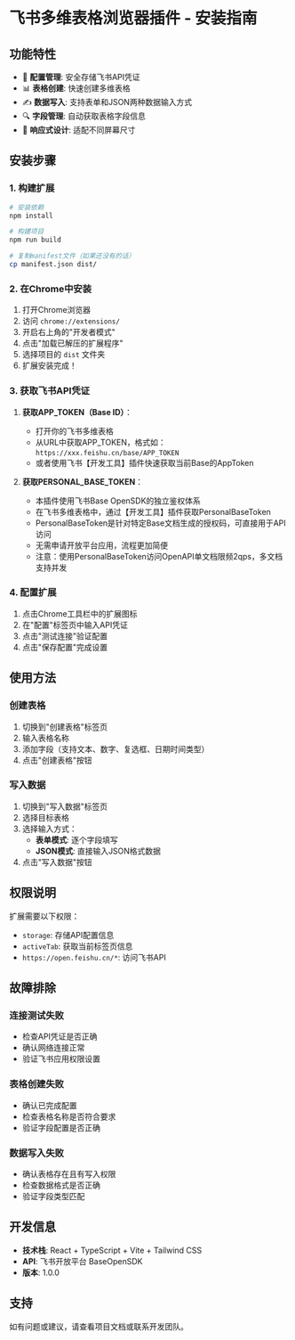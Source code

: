 # 飞书多维表格浏览器插件 - 安装指南

## 功能特性

- 🔧 **配置管理**: 安全存储飞书API凭证
- 📊 **表格创建**: 快速创建多维表格
- ✍️ **数据写入**: 支持表单和JSON两种数据输入方式
- 🔍 **字段管理**: 自动获取表格字段信息
- 📱 **响应式设计**: 适配不同屏幕尺寸

## 安装步骤

### 1. 构建扩展

```bash
# 安装依赖
npm install

# 构建项目
npm run build

# 复制manifest文件（如果还没有的话）
cp manifest.json dist/
```

### 2. 在Chrome中安装

1. 打开Chrome浏览器
2. 访问 `chrome://extensions/`
3. 开启右上角的"开发者模式"
4. 点击"加载已解压的扩展程序"
5. 选择项目的 `dist` 文件夹
6. 扩展安装完成！

### 3. 获取飞书API凭证

1. **获取APP_TOKEN（Base ID）**：
   - 打开你的飞书多维表格
   - 从URL中获取APP_TOKEN，格式如：`https://xxx.feishu.cn/base/APP_TOKEN`
   - 或者使用飞书【开发工具】插件快速获取当前Base的AppToken

2. **获取PERSONAL_BASE_TOKEN**：
   - 本插件使用飞书Base OpenSDK的独立鉴权体系
   - 在飞书多维表格中，通过【开发工具】插件获取PersonalBaseToken
   - PersonalBaseToken是针对特定Base文档生成的授权码，可直接用于API访问
   - 无需申请开放平台应用，流程更加简便
   - 注意：使用PersonalBaseToken访问OpenAPI单文档限频2qps，多文档支持并发

### 4. 配置扩展

1. 点击Chrome工具栏中的扩展图标
2. 在"配置"标签页中输入API凭证
3. 点击"测试连接"验证配置
4. 点击"保存配置"完成设置

## 使用方法

### 创建表格

1. 切换到"创建表格"标签页
2. 输入表格名称
3. 添加字段（支持文本、数字、复选框、日期时间类型）
4. 点击"创建表格"按钮

### 写入数据

1. 切换到"写入数据"标签页
2. 选择目标表格
3. 选择输入方式：
   - **表单模式**: 逐个字段填写
   - **JSON模式**: 直接输入JSON格式数据
4. 点击"写入数据"按钮

## 权限说明

扩展需要以下权限：
- `storage`: 存储API配置信息
- `activeTab`: 获取当前标签页信息
- `https://open.feishu.cn/*`: 访问飞书API

## 故障排除

### 连接测试失败
- 检查API凭证是否正确
- 确认网络连接正常
- 验证飞书应用权限设置

### 表格创建失败
- 确认已完成配置
- 检查表格名称是否符合要求
- 验证字段配置是否正确

### 数据写入失败
- 确认表格存在且有写入权限
- 检查数据格式是否正确
- 验证字段类型匹配

## 开发信息

- **技术栈**: React + TypeScript + Vite + Tailwind CSS
- **API**: 飞书开放平台 BaseOpenSDK
- **版本**: 1.0.0

## 支持

如有问题或建议，请查看项目文档或联系开发团队。